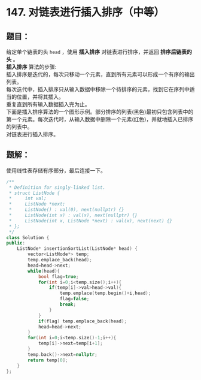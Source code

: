 # 147. 对链表进行插入排序（中等）
## 题目：
给定单个链表的头 `head` ，使用 **插入排序** 对链表进行排序，并返回 **排序后链表的头** 。\
**插入排序** 算法的步骤:\
插入排序是迭代的，每次只移动一个元素，直到所有元素可以形成一个有序的输出列表。\
每次迭代中，插入排序只从输入数据中移除一个待排序的元素，找到它在序列中适当的位置，并将其插入。\
重复直到所有输入数据插入完为止。\
下面是插入排序算法的一个图形示例。部分排序的列表(黑色)最初只包含列表中的第一个元素。每次迭代时，从输入数据中删除一个元素(红色)，并就地插入已排序的列表中。\
对链表进行插入排序。
## 题解：
使用线性表存储有序部分，最后连接一下。
```c++
/**
 * Definition for singly-linked list.
 * struct ListNode {
 *     int val;
 *     ListNode *next;
 *     ListNode() : val(0), next(nullptr) {}
 *     ListNode(int x) : val(x), next(nullptr) {}
 *     ListNode(int x, ListNode *next) : val(x), next(next) {}
 * };
 */
class Solution {
public:
    ListNode* insertionSortList(ListNode* head) {
        vector<ListNode*> temp;
        temp.emplace_back(head);
        head=head->next;
        while(head){
            bool flag=true;
            for(int i=0;i<temp.size();i++){
                if(temp[i]->val>head->val){
                    temp.emplace(temp.begin()+i,head);
                    flag=false;
                    break;
                }
            }
            if(flag) temp.emplace_back(head);
            head=head->next;
        }
        for(int i=0;i<temp.size()-1;i++){
            temp[i]->next=temp[i+1];
        }
        temp.back()->next=nullptr;
        return temp[0];
    }
};
```